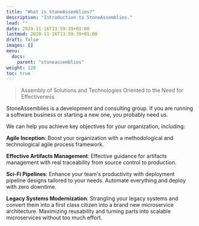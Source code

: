 ```yaml
---
title: "What is StoneAssemblies?"
description: "Introduction to StoneAssemblies."
lead: ""
date: 2020-11-16T13:59:39+01:00
lastmod: 2020-11-16T13:59:39+01:00
draft: false
images: []
menu:
  docs:
    parent: "stoneassemblies"
weight: 120
toc: true
---
```

> Assembly of Solutions and Technologies Oriented to the Need for Effectiveness

StoneAssemblies is a development and consulting group. If you are running a software business or starting a new one, you probably need us.

We can help you achieve key objectives for your organization, including:

**Agile Inception**: Boost your organization with a methodological and technological agile process framework.

**Effective Artifacts Management**: Effective guidance for artifacts management with real traceability from source control to production.

**Sci-Fi Pipelines**: Enhance your team's productivity with deployment pipeline designs tailored to your needs. Automate everything and deploy with zero downtime.

**Legacy Systems Modernization**: Strangling your legacy systems and convert them into a first class citizen into a brand new microservice architecture. Maximizing reusability and turning parts into scalable microservices without too much effort.

